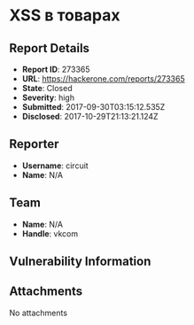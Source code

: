 # XSS в товарах

## Report Details
- **Report ID**: 273365
- **URL**: https://hackerone.com/reports/273365
- **State**: Closed
- **Severity**: high
- **Submitted**: 2017-09-30T03:15:12.535Z
- **Disclosed**: 2017-10-29T21:13:21.124Z

## Reporter
- **Username**: circuit
- **Name**: N/A

## Team
- **Name**: N/A
- **Handle**: vkcom

## Vulnerability Information


## Attachments
No attachments
